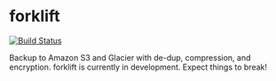 forklift
========

[![Build Status](https://travis-ci.org/sharph/forklift.svg?branch=ng)](https://travis-ci.org/sharph/forklift)

Backup to Amazon S3 and Glacier with de-dup, compression, and encryption. forklift is currently in development. Expect things to break!

